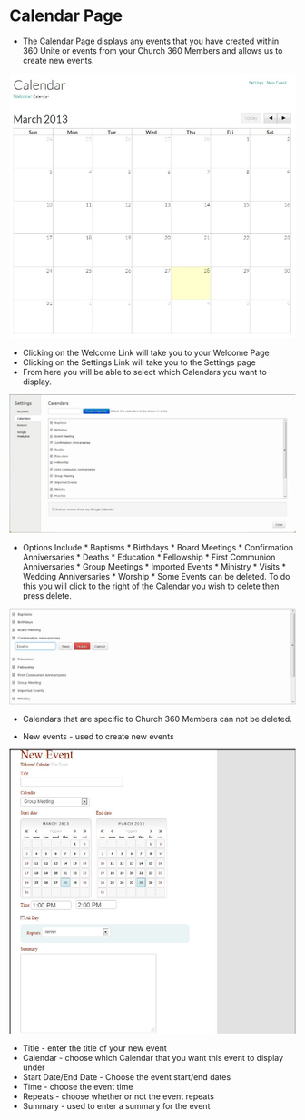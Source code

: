 # Calendar Page

  * The Calendar Page displays any events that you have created within 360 Unite or events from your Church 360 Members and allows us to create new events.

![Alt Text](https://github.com/concordia-publishing-house/unite-help/raw/master//images/calendar.JPG "")


   * Clicking on the Welcome Link will take you to your Welcome Page
   * Clicking on the Settings Link will take you to the Settings page
   * From here you will be able to select which Calendars you want to display.

![Alt Text](https://github.com/concordia-publishing-house/unite-help/raw/master//images/calendarsettings.JPG "")

   * Options Include
    * Baptisms
    * Birthdays
    * Board Meetings
    * Confirmation Anniversaries
    * Deaths
    * Education
    * Fellowship
    * First Communion Anniversaries
    * Group Meetings
    * Imported Events
    * Ministry
    * Visits
    * Wedding Anniversaries
    * Worship
    * Some Events can be deleted.  To do this you will click to the right of the Calendar you wish to delete then press delete.

![Alt Text](https://github.com/concordia-publishing-house/unite-help/raw/master//images/savedeletecancel.JPG "")

* Calendars that are specific to Church 360 Members can not be deleted.
 
* New events - used to create new events

![Alt Text](https://github.com/concordia-publishing-house/unite-help/raw/master//images/newevent.JPG "")

* Title - enter the title of your new event
* Calendar - choose which Calendar that you want this event to display under
* Start Date/End Date - Choose the event start/end dates
* Time - choose the event time
* Repeats - choose whether or not the event repeats
* Summary - used to enter a summary for the event
